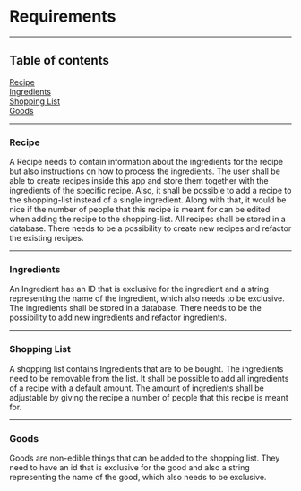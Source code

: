 # Requirements

---
## Table of contents
[Recipe](#recipe)\
[Ingredients](#ingredients)\
[Shopping List](#shopping-list)\
[Goods](#goods)

---
### Recipe

A Recipe needs to contain information about the ingredients for the recipe but also instructions on how to process the ingredients.
The user shall be able to create recipes inside this app and store them together with the ingredients of the specific recipe.
Also, it shall be possible to add a recipe to the shopping-list instead of a single ingredient. Along with that, it would be nice if the 
 number of people that this recipe is meant for can be edited when adding the recipe to the shopping-list.
All recipes shall be stored in a database. There needs to be a possibility to create new recipes and refactor the existing recipes.

---
### Ingredients

An Ingredient has an ID that is exclusive for the ingredient and a string representing the name of the ingredient, which also needs to be exclusive.
The ingredients shall be stored in a database. There needs to be the possibility to add new ingredients and refactor ingredients.

---
### Shopping List

A shopping list contains Ingredients that are to be bought. The ingredients need to be removable from the list.
It shall be possible to add all ingredients of a recipe with a default amount. 
The amount of ingredients shall be adjustable by giving the recipe a number of people that this recipe is meant for. 

---
### Goods

Goods are non-edible things that can be added to the shopping list. 
They need to have an id that is exclusive for the good and also a string representing the name of the good, which also needs to be exclusive.